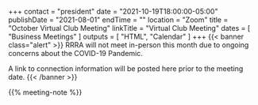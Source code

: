 +++
contact = "president"
date = "2021-10-19T18:00:00-05:00"
publishDate = "2021-08-01"
endTime = ""
location = "Zoom"
title = "October Virtual Club Meeting"
linkTitle = "Virtual Club Meeting"
dates = [ "Business Meetings" ]
outputs = [ "HTML", "Calendar" ]
+++
{{< banner class="alert" >}}
RRRA will not meet in-person this month due to ongoing concerns
about the COVID-19 Pandemic.

A link to connection information will be posted here prior to the meeting date.
{{< /banner >}}

{{% meeting-note %}}
